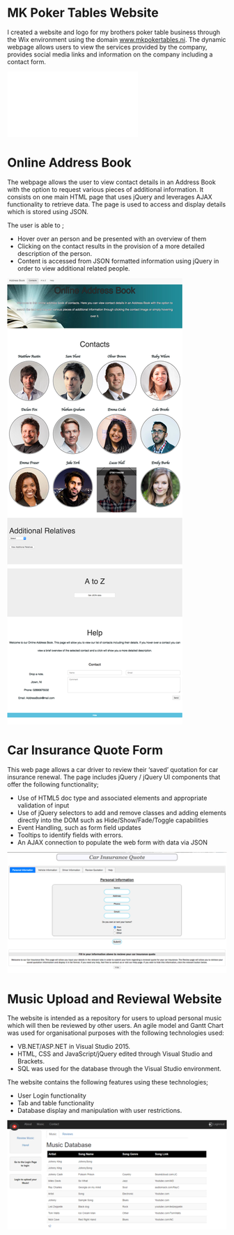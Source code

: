 
# MK Poker Tables Website

I created a website and logo for my brothers poker table business through the Wix environment using the domain www.mkpokertables.ni. The dynamic webpage allows users to view the services provided by the company, provides social media links and information on the company including a contact form.

 ![Image](MKPokerScreen.pdf)
 

# Online Address Book

The webpage allows the user to view contact details in an Address Book with the option to request various pieces of additional information. It consists on one main HTML page that uses jQuery and leverages AJAX functionality to retrieve data. The page is used to access and display details which is stored using JSON.

The user is able to ;
 - Hover over an person and be presented with an overview of them
 - Clicking on the contact results in the provision of a more detailed description of the person.
 - Content is accessed from JSON formatted information using jQuery in order to view additional related people.
 
 ![Image](AddressBook.png)
 
 
 # Car Insurance Quote Form
 
This web page allows a car driver to review their ‘saved’ quotation for car insurance renewal. The page includes jQuery / jQuery UI components that offer the following functionality;
- Use of HTML5 doc type and associated elements and appropriate validation of input
- Use of jQuery selectors to add and remove classes and adding elements directly into the DOM such as Hide/Show/Fade/Toggle capabilities
- Event Handling, such as form field updates
- Tooltips to identify fields with errors.
- An AJAX connection to populate the web form with data via JSON

 ![Image](carins.png)
 
 
 # Music Upload and Reviewal Website

The website is intended as a repository for users to upload personal music which will then be reviewed by other users. An agile model and Gantt Chart was used for organisational purposes with the following technologies used: 
- VB.NET/ASP.NET in Visual Studio 2015. 
- HTML, CSS and JavaScript/jQuery edited through Visual Studio and Brackets.
- SQL was used for the database through the Visual Studio environment.

The website contains the following features using these technologies;
- User Login functionality
- Tab and table functionality
- Database display and manipulation with user restrictions.

 ![Image](FinalLayoutMusicpage.PNG)
